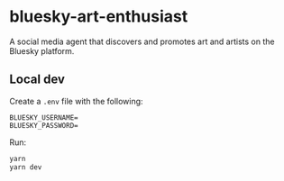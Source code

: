 # bluesky-art-enthusiast

A social media agent that discovers and promotes art and artists on the Bluesky platform.

## Local dev

Create a `.env` file with the following:

```
BLUESKY_USERNAME=
BLUESKY_PASSWORD=
```

Run:

```bash
yarn
yarn dev
```
